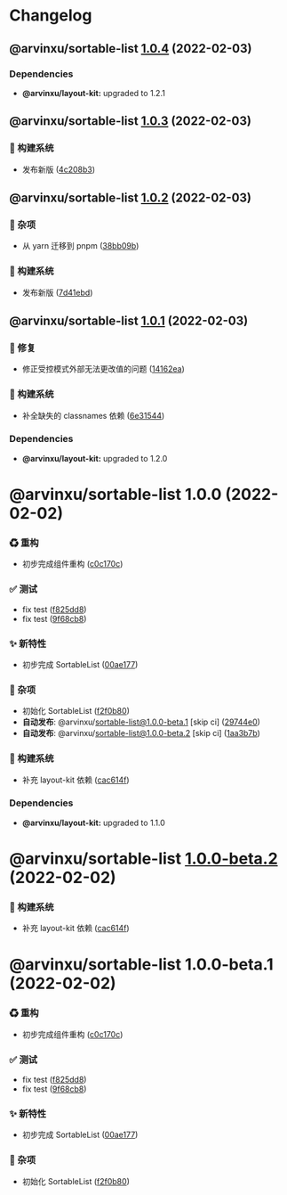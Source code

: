# Changelog

## @arvinxu/sortable-list [1.0.4](https://github.com/arvinxx/components/compare/@arvinxu/sortable-list@1.0.3...@arvinxu/sortable-list@1.0.4) (2022-02-03)

### Dependencies

- **@arvinxu/layout-kit:** upgraded to 1.2.1

## @arvinxu/sortable-list [1.0.3](https://github.com/arvinxx/components/compare/@arvinxu/sortable-list@1.0.2...@arvinxu/sortable-list@1.0.3) (2022-02-03)

### 👷 构建系统

- 发布新版 ([4c208b3](https://github.com/arvinxx/components/commit/4c208b3))

## @arvinxu/sortable-list [1.0.2](https://github.com/arvinxx/components/compare/@arvinxu/sortable-list@1.0.1...@arvinxu/sortable-list@1.0.2) (2022-02-03)

### 🎫 杂项

- 从 yarn 迁移到 pnpm ([38bb09b](https://github.com/arvinxx/components/commit/38bb09b))

### 👷 构建系统

- 发布新版 ([7d41ebd](https://github.com/arvinxx/components/commit/7d41ebd))

## @arvinxu/sortable-list [1.0.1](https://github.com/arvinxx/components/compare/@arvinxu/sortable-list@1.0.0...@arvinxu/sortable-list@1.0.1) (2022-02-03)

### 🐛 修复

- 修正受控模式外部无法更改值的问题 ([14162ea](https://github.com/arvinxx/components/commit/14162ea))

### 👷 构建系统

- 补全缺失的 classnames 依赖 ([6e31544](https://github.com/arvinxx/components/commit/6e31544))

### Dependencies

- **@arvinxu/layout-kit:** upgraded to 1.2.0

# @arvinxu/sortable-list 1.0.0 (2022-02-02)

### ♻ 重构

- 初步完成组件重构 ([c0c170c](https://github.com/arvinxx/components/commit/c0c170c))

### ✅ 测试

- fix test ([f825dd8](https://github.com/arvinxx/components/commit/f825dd8))
- fix test ([9f68cb8](https://github.com/arvinxx/components/commit/9f68cb8))

### ✨ 新特性

- 初步完成 SortableList ([00ae177](https://github.com/arvinxx/components/commit/00ae177))

### 🎫 杂项

- 初始化 SortableList ([f2f0b80](https://github.com/arvinxx/components/commit/f2f0b80))
- **自动发布**: @arvinxu/sortable-list@1.0.0-beta.1 [skip ci] ([29744e0](https://github.com/arvinxx/components/commit/29744e0))
- **自动发布**: @arvinxu/sortable-list@1.0.0-beta.2 [skip ci] ([1aa3b7b](https://github.com/arvinxx/components/commit/1aa3b7b))

### 👷 构建系统

- 补充 layout-kit 依赖 ([cac614f](https://github.com/arvinxx/components/commit/cac614f))

### Dependencies

- **@arvinxu/layout-kit:** upgraded to 1.1.0

# @arvinxu/sortable-list [1.0.0-beta.2](https://github.com/arvinxx/components/compare/@arvinxu/sortable-list@1.0.0-beta.1...@arvinxu/sortable-list@1.0.0-beta.2) (2022-02-02)

### 👷 构建系统

- 补充 layout-kit 依赖 ([cac614f](https://github.com/arvinxx/components/commit/cac614f))

# @arvinxu/sortable-list 1.0.0-beta.1 (2022-02-02)

### ♻ 重构

- 初步完成组件重构 ([c0c170c](https://github.com/arvinxx/components/commit/c0c170c))

### ✅ 测试

- fix test ([f825dd8](https://github.com/arvinxx/components/commit/f825dd8))
- fix test ([9f68cb8](https://github.com/arvinxx/components/commit/9f68cb8))

### ✨ 新特性

- 初步完成 SortableList ([00ae177](https://github.com/arvinxx/components/commit/00ae177))

### 🎫 杂项

- 初始化 SortableList ([f2f0b80](https://github.com/arvinxx/components/commit/f2f0b80))

